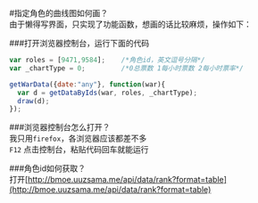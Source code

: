 #指定角色的曲线图如何画？  
由于懒得写界面，只实现了功能函数，想画的话比较麻烦，操作如下：  

###打开浏览器控制台，运行下面的代码  

```js
var roles = [9471,9584];    /*角色id，英文逗号分隔*/
var _chartType = 0;         /*0总票数 1每小时票数 2每小时票率*/

getWarData({date:"any"}, function(war){
  var d = getDataByIds(war, roles, _chartType);
  draw(d);
});
```

###浏览器控制台怎么打开？  
我只用`firefox`，各浏览器应该都差不多  
`F12` 点击控制台，粘贴代码回车就能运行  


###角色id如何获取？   
打开[http://bmoe.uuzsama.me/api/data/rank?format=table](http://bmoe.uuzsama.me/api/data/rank?format=table)  